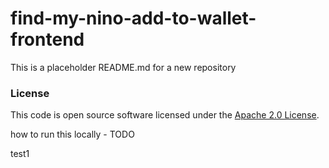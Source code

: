 
# find-my-nino-add-to-wallet-frontend

This is a placeholder README.md for a new repository

### License

This code is open source software licensed under the [Apache 2.0 License]("http://www.apache.org/licenses/LICENSE-2.0.html").

how to run this locally - TODO

test1




